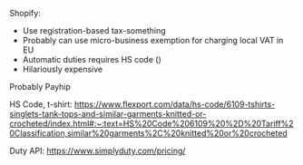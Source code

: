 Shopify:
- Use registration-based tax-something
- Probably can use micro-business exemption for charging local VAT in EU
- Automatic duties requires HS code ()
- Hilariously expensive

Probably Payhip

HS Code, t-shirt:
https://www.flexport.com/data/hs-code/6109-tshirts-singlets-tank-tops-and-similar-garments-knitted-or-crocheted/index.html#:~:text=HS%20Code%206109%20%2D%20Tariff%20Classification,similar%20garments%2C%20knitted%20or%20crocheted

Duty API:
https://www.simplyduty.com/pricing/
